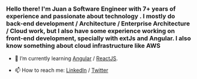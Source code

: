 ### Hello there! I'm Juan a Software Engineer with 7+ years of experience and passionate about technology . I mostly do back-end development / Architecture / Enterprise Architecture / Cloud work, but I also have some experience working on front-end development, specially with extJs and Angular. I also know something about cloud infrastructure like AWS

- 🌱 I’m currently learning [Angular] / [ReactJS].

- 📫 How to reach me: [LinkedIn] / [Twitter]
<!--
**juanmarques/juanmarques** is a ✨ _special_ ✨ repository because its `README.md` (this file) appears on your GitHub profile.
 
Here are some ideas to get you started:

- 🔭 I’m currently working on ...
- 🌱 I’m currently learning ...
- 👯 I’m looking to collaborate on ...
- 🤔 I’m looking for help with ...
- 💬 Ask me about ...
- 📫 How to reach me: ...
- 😄 Pronouns: ...
- ⚡ Fun fact: ...
-->
[//]: #

[Angular]:<https://github.com/angular/>
[LinkedIn]:<https://www.linkedin.com/in/juan-marques/>
[Twitter]:<https://twitter.com/j_marques1/>
[ReactJS]:<https://reactjs.org/>
